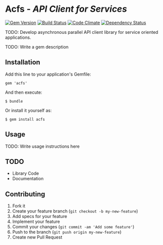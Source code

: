 # Acfs - *API Client for Services*

[![Gem Version](https://badge.fury.io/rb/acfs.png)](http://badge.fury.io/rb/acfs) [![Build Status](https://travis-ci.org/jgraichen/acfs.png?branch=master)](https://travis-ci.org/jgraichen/acfs) [![Code Climate](https://codeclimate.com/github/jgraichen/acfs.png)](https://codeclimate.com/github/jgraichen/acfs) [![Dependency Status](https://gemnasium.com/jgraichen/acfs.png)](https://gemnasium.com/jgraichen/acfs)

TODO: Develop asynchronous parallel API client library for service oriented applications.

TODO: Write a gem description

## Installation

Add this line to your application's Gemfile:

    gem 'acfs'

And then execute:

    $ bundle

Or install it yourself as:

    $ gem install acfs

## Usage

TODO: Write usage instructions here

## TODO

* Library Code
* Documentation

## Contributing

1. Fork it
2. Create your feature branch (`git checkout -b my-new-feature`)
3. Add specs for your feature
4. Implement your feature
5. Commit your changes (`git commit -am 'Add some feature'`)
6. Push to the branch (`git push origin my-new-feature`)
7. Create new Pull Request
